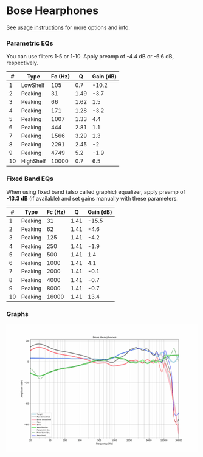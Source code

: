 # Bose Hearphones
See [usage instructions](https://github.com/jaakkopasanen/AutoEq#usage) for more options and info.

### Parametric EQs
You can use filters 1-5 or 1-10. Apply preamp of -4.4 dB or -6.6 dB, respectively.

|   # | Type      |   Fc (Hz) |    Q |   Gain (dB) |
|-----|-----------|-----------|------|-------------|
|   1 | LowShelf  |       105 | 0.7  |       -10.2 |
|   2 | Peaking   |        31 | 1.49 |        -3.7 |
|   3 | Peaking   |        66 | 1.62 |         1.5 |
|   4 | Peaking   |       171 | 1.28 |        -3.2 |
|   5 | Peaking   |      1007 | 1.33 |         4.4 |
|   6 | Peaking   |       444 | 2.81 |         1.1 |
|   7 | Peaking   |      1566 | 3.29 |         1.3 |
|   8 | Peaking   |      2291 | 2.45 |        -2   |
|   9 | Peaking   |      4749 | 5.2  |        -1.9 |
|  10 | HighShelf |     10000 | 0.7  |         6.5 |

### Fixed Band EQs
When using fixed band (also called graphic) equalizer, apply preamp of **-13.3 dB** (if available) and set gains manually with these parameters.

|   # | Type    |   Fc (Hz) |    Q |   Gain (dB) |
|-----|---------|-----------|------|-------------|
|   1 | Peaking |        31 | 1.41 |       -15.5 |
|   2 | Peaking |        62 | 1.41 |        -4.6 |
|   3 | Peaking |       125 | 1.41 |        -4.2 |
|   4 | Peaking |       250 | 1.41 |        -1.9 |
|   5 | Peaking |       500 | 1.41 |         1.4 |
|   6 | Peaking |      1000 | 1.41 |         4.1 |
|   7 | Peaking |      2000 | 1.41 |        -0.1 |
|   8 | Peaking |      4000 | 1.41 |        -0.7 |
|   9 | Peaking |      8000 | 1.41 |        -0.7 |
|  10 | Peaking |     16000 | 1.41 |        13.4 |

### Graphs
![](./Bose%20Hearphones.png)
